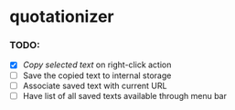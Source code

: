 # quotationizer

### TODO: 
- [x] *Copy selected text* on right-click action 
- [ ] Save the copied text to internal storage
- [ ] Associate saved text with current URL
- [ ] Have list of all saved texts available through menu bar 
